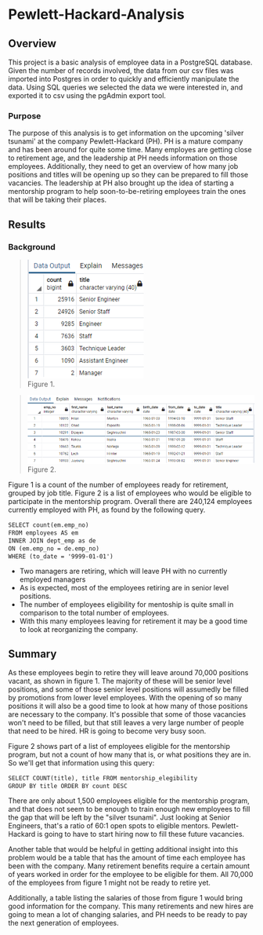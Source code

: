 # Pewlett-Hackard-Analysis

## Overview

This project is a basic analysis of employee data in a PostgreSQL database. Given the number of records involved, the data from our csv files was imported into Postgres in order to quickly and efficiently manipulate the data. Using SQL queries we selected the data we were interested in, and exported it to csv using the pgAdmin export tool.

### Purpose

The purpose of this analysis is to get information on the upcoming 'silver tsunami' at the company Pewlett-Hackard (PH). PH is a mature company and has been around for quite some time. Many employes are getting close to retirement age, and the leadership at PH needs information on those employees. Additionally, they need to get an overview of how many job positions and titles will be opening up so they can be prepared to fill those vacancies. The leadership at PH also brought up the idea of starting a mentorship program to help soon-to-be-retiring employees train the ones that will be taking their places. 

## Results

### Background

>![Fig1. A count of how many employees are eligible for retirement by job title](resources/retiring_titles.png) \
>Figure 1.

>![Fig2. A list of employees eligible for mentorship.](resources/mentorship_elegibility.png) \
>Figure 2.

Figure 1 is a count of the number of employees ready for retirement, grouped by job title. Figure 2 is a list of employees who would be eligible to participate in the mentorship program. Overall there are 240,124 employees currently employed with PH, as found by the following query.
```
SELECT count(em.emp_no)
FROM employees AS em
INNER JOIN dept_emp as de
ON (em.emp_no = de.emp_no)
WHERE (to_date = '9999-01-01')
```

<!-- Provide a bulleted list with four major points from the two deliverables -->

* Two managers are retiring, which will leave PH with no currently employed managers
* As is expected, most of the employees retiring are in senior level positions. 
* The number of employees eligibility for mentoship is quite small in comparison to the total number of employees.
* With this many employees leaving for retirement it may be a good time to look at reorganizing the company.

## Summary
<!-- Provide high level responses to these questions, and provide two additional queries or tables that may provide more insight into the upcoming 'silver tsunami' -->

<!-- How many roles will need to be filled as the "silver tsunami" begins to make an impact? -->

As these employees begin to retire they will leave around 70,000 positions vacant, as shown in figure 1. The majority of these will be senior level positions, and some of those senior level positions will assumedly be filled by promotions from lower level employees. With the opening of so many positions it will also be a good time to look at how many of those positions are necessary to the company. It's possible that some of those vacancies won't need to be filled, but that still leaves a very large number of people that need to be hired. HR is going to become very busy soon.

<!--  Are there enough qualified, retirement-ready employees in the departments to mentor the next generation of Pewlett Hackard employees? -->

Figure 2 shows part of a list of employees eligible for the mentorship program, but not a count of how many that is, or what positions they are in. So we'll get that information using this query:
```
SELECT COUNT(title), title FROM mentorship_elegibility 
GROUP BY title ORDER BY count DESC
```
There are only about 1,500 employees eligible for the mentorship program, and that does not seem to be enough to train enough new employees to fill the gap that will be left by the "silver tsunami". Just looking at Senior Engineers, that's a ratio of 60:1 open spots to eligible mentors. Pewlett-Hackard is going to have to start hiring now to fill these future vacancies. 

Another table that would be helpful in getting additional insight into this problem would be a table that has the amount of time each employee has been with the company. Many retirement benefits require a certain amount of years worked in order for the employee to be eligible for them. All 70,000 of the employees from figure 1 might not be ready to retire yet.

Additionally, a table listing the salaries of those from figure 1 would bring good information for the company. This many retirements and new hires are going to mean a lot of changing salaries, and PH needs to be ready to pay the next generation of employees. 
